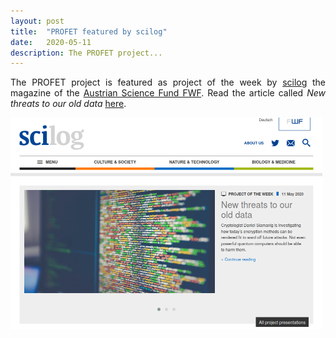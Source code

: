 ```yaml
---
layout: post
title:  "PROFET featured by scilog"
date:   2020-05-11
description: The PROFET project...
---
```


<p class="blockquote" align="justify">The PROFET project is featured as project of the week by <a href="https://scilog.fwf.ac.at" target="_blank">scilog</a> the magazine of the <a href="https://www.fwf.ac.at/" target="_blank">Austrian Science Fund FWF</a>. Read the article called <i>New threats to our old data</i> <a href="https://scilog.fwf.ac.at/en/environment-and-technology/11567/new-threats-old-data" target="blank">here</a>.</p>

<p><a href="https://scilog.fwf.ac.at/en/environment-and-technology/11567/new-threats-old-data">
	<img class="fit-picture" src="/assets/img/scilog_profet_may_2020.png" alt="New threats to our old data" width="499" height="339"></a>
</p>